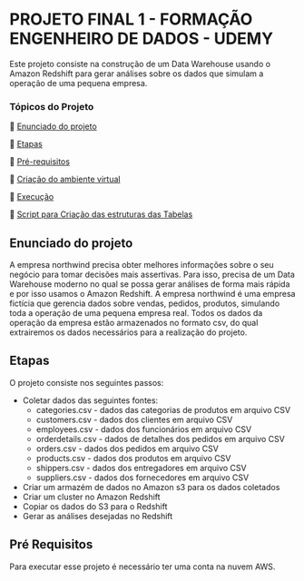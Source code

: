 # PROJETO FINAL 1 - FORMAÇÃO ENGENHEIRO DE DADOS - UDEMY

Este projeto consiste na construção de um Data Warehouse usando o Amazon Redshift para gerar análises sobre os dados que simulam a operação de uma pequena empresa.

### Tópicos do Projeto

:small_blue_diamond: [Enunciado do projeto](#enunciado-do-projeto)

:small_blue_diamond: [Etapas](#etapas)

:small_blue_diamond: [Pré-requisitos](#pré-requisitos)

:small_blue_diamond: [Criação do ambiente virtual](#criação-do-ambiente-virtual)

:small_blue_diamond: [Execução](#execução-do-projeto-1)

:small_blue_diamond: [Script para Criação das estruturas das Tabelas](#script-para-criação-das-estruturas-das-tabelas)


## Enunciado do projeto

A empresa northwind precisa obter melhores informações sobre o seu negócio para tomar decisões mais assertivas. Para isso, precisa de um Data Warehouse moderno no qual se possa gerar análises de forma mais rápida e por isso usamos o Amazon Redshift. A empresa northwind é uma empresa fictícia que gerencia dados sobre vendas, pedidos, produtos, simulando toda a operação de uma pequena empresa real. Todos os dados da operação da empresa estão armazenados no formato csv, do qual extrairemos os dados necessários para a realização do projeto.


## Etapas

O projeto consiste nos seguintes passos:

* Coletar dados das seguintes fontes: 
  * categories.csv - dados das categorias de produtos em arquivo CSV
  * customers.csv - dados dos clientes em arquivo CSV
  * employees.csv - dados dos funcionários em arquivo CSV
  * orderdetails.csv - dados de detalhes dos pedidos em arquivo CSV
  * orders.csv - dados dos pedidos em arquivo CSV
  * products.csv - dados dos produtos em arquivo CSV
  * shippers.csv - dados dos entregadores em arquivo CSV
  * suppliers.csv - dados dos fornecedores em arquivo CSV
* Criar um armazém de dados no Amazon s3 para os dados coletados
* Criar um cluster no Amazon Redshift 
* Copiar os dados do S3 para o Redshift 
* Gerar as análises desejadas no Redshift


## Pré Requisitos

Para executar esse projeto é necessário ter uma conta na nuvem AWS.
